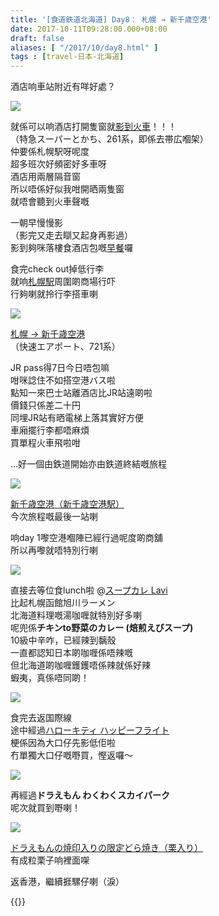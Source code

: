 ```yaml
---
title: '[食道鉄道北海道] Day8： 札幌 → 新千歳空港'
date: 2017-10-11T09:28:00.000+08:00
draft: false
aliases: [ "/2017/10/day8.html" ]
tags : [travel-日本-北海道]
---
```


酒店响車站附近有咩好處？  

![](/images/hokkaido8a.jpg)

就係可以响酒店打開隻窗就[影到火車](https://hidie.net/hokkaido8a/)！！！  
（特急スーパーとかち、261系，即係去帯広嗰架）  
仲要係札幌駅呀呢度  
超多班次好頻密好多車呀  
酒店用兩層隔音窗  
所以唔係好似我咁開晒兩隻窗  
就唔會聽到火車聲嘅  
  
一朝早慢慢影  
（影完又走去瞓又起身再影過）  
影到夠咪落樓食酒店包嘅[早餐](https://hidie.net/hokkaido8b/)囉  
  
食完check out掉低行李  
就响[札幌駅](https://hidie.net/hokkaido8c/)周圍啲商場行吓  
行夠喇就拎行李搭車喇  

![](/images/hokkaido8d.jpg)

[札幌 → 新千歳空港](https://hidie.net/hokkaido8d/)  
（快速エアポート、721系）  
  
JR pass得7日今日唔包嘛  
咁咪諗住不如搭空港バス啦  
點知一來巴士站離酒店比JR站遠啲啦  
價錢只係差二十円  
同埋JR站有晒電梯上落其實好方便  
車廂擺行李都唔麻煩  
買單程火車飛啦咁  
  
...好一個由鉄道開始亦由鉄道終結嘅旅程  

![](/images/hokkaido8e.jpg)

[新千歳空港（新千歳空港駅）](https://hidie.net/hokkaido8e/)  
今次旅程嘅最後一站喇  
  
响day 1嚟空港嗰陣已經行過呢度啲商舖  
所以再嚟就唔特別行喇  

![](/images/hokkaido8f.jpg)

直接去等位食lunch啦 @[スープカレ Lavi](https://hidie.net/hokkaido8/)  
比起札幌函館旭川ラーメン  
北海道料理嘅湯咖喱就特別好多喇  
呢兜係**チキンto野菜のカレー (焙煎えびスープ)**  
10級中辛咋，已經辣到黐殼  
一直都認知日本啲咖喱係唔辣嘅  
但北海道啲咖喱鑊鑊唔係辣就係好辣  
蝦夷，真係唔同啲！  

![](/images/hokkaido8g.jpg)

食完去返国際線  
途中經過[ハローキティ ハッピーフライト](https://hidie.net/hokkaido8g/)  
梗係因為大口仔先影低佢啦  
冇單獨大口仔嘅嘢買，慳返囉～  

![](/images/hokkaido8h1.jpg)

再經過**ドラえもん わくわくスカイパーク**  
呢次就買到嘢喇！  

![](/images/hokkaido8h.jpg)

[ドラえもんの焼印入りの限定どら焼き（栗入り）](https://hidie.net/hokkaido8h/)  
有成粒栗子响裡面㗎  
  
  
  
  
返香港，繼續捱騾仔喇（淚）  
  
  
{{<hokkaido>}}
